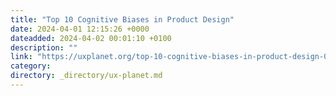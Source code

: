 ```yaml
---
title: "Top 10 Cognitive Biases in Product Design"
date: 2024-04-01 12:15:26 +0000
dateadded: 2024-04-02 00:01:10 +0100
description: ""
link: "https://uxplanet.org/top-10-cognitive-biases-in-product-design-00cc12703c02?source=rss----819cc2aaeee0---4"
category:
directory: _directory/ux-planet.md
---
```

